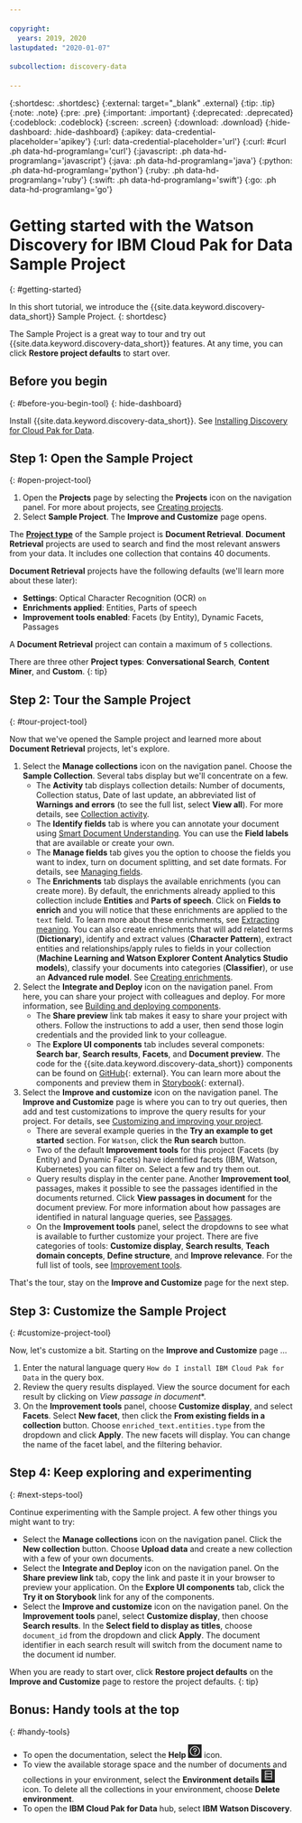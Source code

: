 ```yaml
---

copyright:
  years: 2019, 2020
lastupdated: "2020-01-07"

subcollection: discovery-data

---
```


{:shortdesc: .shortdesc}
{:external: target="_blank" .external}
{:tip: .tip}
{:note: .note}
{:pre: .pre}
{:important: .important}
{:deprecated: .deprecated}
{:codeblock: .codeblock}
{:screen: .screen}
{:download: .download}
{:hide-dashboard: .hide-dashboard}
{:apikey: data-credential-placeholder='apikey'}
{:url: data-credential-placeholder='url'}
{:curl: #curl .ph data-hd-programlang='curl'}
{:javascript: .ph data-hd-programlang='javascript'}
{:java: .ph data-hd-programlang='java'}
{:python: .ph data-hd-programlang='python'}
{:ruby: .ph data-hd-programlang='ruby'}
{:swift: .ph data-hd-programlang='swift'}
{:go: .ph data-hd-programlang='go'}

# Getting started with the Watson Discovery for IBM Cloud Pak for Data Sample Project
{: #getting-started}

In this short tutorial, we introduce the {{site.data.keyword.discovery-data_short}} Sample Project. 
{: shortdesc}

The Sample Project is a great way to tour and try out {{site.data.keyword.discovery-data_short}} features. At any time, you can click **Restore project defaults** to start over.

## Before you begin
{: #before-you-begin-tool}
{: hide-dashboard}

Install {{site.data.keyword.discovery-data_short}}. See [Installing Discovery for Cloud Pak for Data](/docs/services/discovery-data?topic=discovery-data-install).

## Step 1: Open the Sample Project
{: #open-project-tool}

1.  Open the **Projects** page by selecting the **Projects** icon on the navigation panel. For more about projects, see [Creating projects](/docs/services/discovery-data?topic=discovery-data-projects).
1.  Select **Sample Project**. The **Improve and Customize** page opens. 

The [**Project type**](/docs/services/discovery-data?topic=discovery-data-projects#project-type) of the Sample project is **Document Retrieval**. **Document Retrieval** projects are used to search and find the most relevant answers from your data. It includes one collection that contains 40 documents.

**Document Retrieval** projects have the following defaults (we'll learn more about these later):
   -  **Settings**: Optical Character Recognition (OCR) `on` 
   -  **Enrichments applied**: Entities, Parts of speech
   -  **Improvement tools enabled**: Facets (by Entity), Dynamic Facets, Passages

A **Document Retrieval** project can contain a maximum of `5` collections.

There are three other **Project types**: **Conversational Search**, **Content Miner**, and **Custom**. 
{: tip}

## Step 2: Tour the Sample Project
{: #tour-project-tool}

Now that we've opened the Sample project and learned more about **Document Retrieval** projects, let's explore.

1.  Select the **Manage collections** icon on the navigation panel. Choose the **Sample Collection**. Several tabs display but we'll concentrate on a few.
    -  The **Activity** tab displays collection details: Number of documents, Collection status, Date of last update, an abbreviated list of **Warnings and errors** (to see the full list, select **View all**). For more details, see [Collection activity](/docs/services/discovery-data?topic=discovery-data-collections#collection-overview).
    -  The **Identify fields** tab is where you can annotate your document using [Smart Document Understanding](/docs/services/discovery-data?topic=discovery-data-configuring-fields). You can use the **Field labels** that are available or create your own.
    -  The **Manage fields** tab gives you the option to choose the fields you want to index, turn on document splitting, and set date formats. For details, see [Managing fields](/docs/services/discovery-data?topic=discovery-data-configuring-fields#field-settings).
    -  The **Enrichments** tab displays the available enrichments (you can create more). By default, the enrichments already applied to this collection include **Entities** and **Parts of speech**. Click on **Fields to enrich** and you will notice that these enrichments are applied to the `text` field. To learn more about these enrichments, see [Extracting meaning](/docs/services/discovery-data?topic=discovery-data-create-enrichments#extract-meaning). You can also create enrichments that will add related terms (**Dictionary**), identify and extract values (**Character Pattern**), extract entities and relationships/apply rules to fields in your collection (**Machine Learning and Watson Explorer Content Analytics Studio models**), classify your documents into categories (**Classifier**), or use an **Advanced rule model**. See [Creating enrichments](/docs/services/discovery-data?topic=discovery-data-create-enrichments).   
1.  Select the **Integrate and Deploy** icon on the navigation panel. From here, you can share your project with colleagues and deploy. For more information, see [Building and deploying components](/docs/services/discovery-data?topic=discovery-data-deploy).
    -   The **Share preview** link tab makes it easy to share your project with others. Follow the instructions to add a user, then send those login credentials and the provided link to your colleague.
    -   The **Explore UI components** tab includes several componets: **Search bar**, **Search results**, **Facets**, and **Document preview**. The code for the {{site.data.keyword.discovery-data_short}} components can be found on [GitHub](https://github.com/watson-developer-cloud/discovery-components){: external}. You can learn more about the components and preview them in [Storybook](https://watson-developer-cloud.github.io/discovery-components){: external}.
1.  Select the **Improve and customize** icon on the navigation panel. The **Improve and Customize** page is where you can to try out queries, then add and test customizations to improve the query results for your project. For details, see [Customizing and improving your project](/docs/services/discovery-data?topic=discovery-data-improve).
    - There are several example queries in the **Try an example to get started** section. For `Watson`, click the **Run search** button.
    - Two of the default **Improvement tools** for this project (Facets (by Entity) and Dynamic Facets) have identified facets (IBM, Watson, Kubernetes) you can filter on. Select a few and try them out. 
    - Query results display in the center pane. Another **Improvement tool**, passages, makes it possible to see the passages identified in the documents returned. Click **View passages in document** for the document preview. For more information about how passages are identified in natural language queries, see [Passages](/docs/services/discovery-data?topic=discovery-data-query-parameters#passages).
    -  On the **Improvement tools** panel, select the dropdowns to see what is available to further customize your project. There are five categories of tools: **Customize display**, **Search results**, **Teach domain concepts**, **Define structure**, and **Improve relevance**. For the full list of tools, see [Improvement tools](/docs/services/discovery-data?topic=discovery-data-improve#improvement-tools).
    
That's the tour, stay on the **Improve and Customize** page for the next step.
    
## Step 3: Customize the Sample Project
{: #customize-project-tool}

Now, let's customize a bit. Starting on the **Improve and Customize** page ...
1.  Enter the natural language query `How do I install IBM Cloud Pak for Data` in the query box.
1.  Review the query results displayed. View the source document for each result by clicking on **View* passage in document**.
1.  On the **Improvement tools** panel, choose **Customize display**, and select **Facets**. Select **New facet**, then click the **From existing fields in a collection** button. Choose `enriched_text.entities.type` from the dropdown and click **Apply**. The new facets will display. You can change the name of the facet label, and the filtering behavior.

## Step 4: Keep exploring and experimenting
{: #next-steps-tool}

Continue experimenting with the Sample project. A few other things you might want to try:
  -  Select the **Manage collections** icon on the navigation panel. Click the **New collection** button. Choose **Upload data** and create a new collection with a few of your own documents.
  -  Select the **Integrate and Deploy** icon on the navigation panel. On the **Share preview link** tab, copy the link and paste it in your browser to preview your application. On the **Explore UI components** tab, click the **Try it on Storybook** link for any of the components.
  -  Select the **Improve and customize** icon on the navigation panel. On the **Improvement tools** panel, select **Customize display**, then choose **Search results**. In the **Select field to display as titles**, choose `document_id` from the dropdown and click **Apply**. The document identifier in each search result will switch from the document name to the document id number.

When you are ready to start over, click **Restore project defaults** on the **Improve and Customize** page to restore the project defaults.
{: tip}


## Bonus: Handy tools at the top 
{: #handy-tools}

 -  To open the documentation, select the **Help** ![Help icon](images/help_icon.png) icon.
 -  To view the available storage space and the number of documents and collections in your environment, select the **Environment details** ![Environment details icon](images/env_icon.png) icon. To delete all the collections in your environment, choose **Delete environment**.
 -  To open the **IBM Cloud Pak for Data** hub, select **IBM Watson Discovery**.
